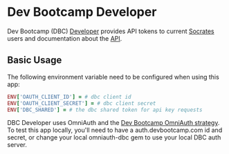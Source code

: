 # Dev Bootcamp Developer
Dev Bootcamp (DBC) [Developer](http://developer.devbootcamp.com/) provides API tokens to current [Socrates](http://socrates.devbootcamp.com/login) users and documentation about the [API](https://github.com/Devbootcamp/api).
## Basic Usage
The following environment variable need to be configured when using this app:
```ruby
ENV['OAUTH_CLIENT_ID'] = # dbc client id
ENV['OAUTH_CLIENT_SECRET'] = # dbc client secret
ENV['DBC_SHARED'] = # the dbc shared token for api key requests
```
DBC Developer uses OmniAuth and the [Dev Bootcamp OmniAuth strategy](https://github.com/Devbootcamp/omniauth-dbc).
To test this app locally, you'll need to have a auth.devbootcamp.com id and secret, or change your local omniauth-dbc gem to use your local DBC auth server.

